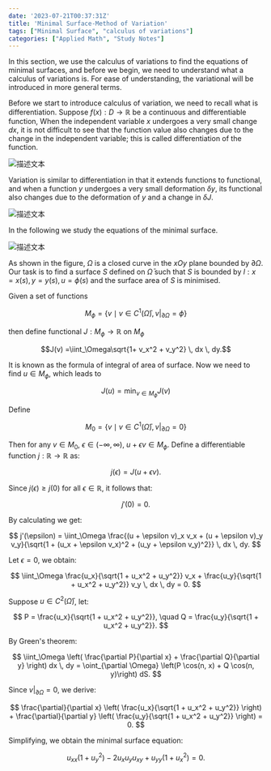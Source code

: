 ```yaml
---
date: '2023-07-21T00:37:31Z'
title: 'Minimal Surface-Method of Variation'
tags: ["Minimal Surface", "calculus of variations"]
categories: ["Applied Math", "Study Notes"]
---
```


In this section, we use the calculus of variations to find the equations of minimal surfaces, and before we begin, we need to understand what a calculus of variations is. For ease of understanding, the variational will be introduced in more general terms.

Before we start to introduce calculus of variation, we need to recall what is differentiation. Suppose $f(x) : D \to \mathbb{R}$ be a continuous and differentiable function, When the independent variable $x$ undergoes a very small change $dx$, it is not difficult to see that the function value also changes due to the change in the independent variable; this is called differentiation of the function.

![描述文本](/images/aa1.jpg)

Variation is similar to differentiation in that it extends functions to functional, and when a function $y$ undergoes a very small deformation $\delta y$, its functional also changes due to the deformation of $y$ and a change in $\delta J$.

![描述文本](/images/aa2.jpg)

In the following we study the equations of the minimal surface.

![描述文本](/images/aa3.jpg)

As shown in the figure, $\Omega$ is a closed curve in the $xOy$ plane bounded by $\partial \Omega$. Our task is to find a surface $S$ defined on $\bar{\Omega}$ such that $S$ is bounded by $l : x = x(s), y = y(s), u = \phi(s)$ and the surface area of $S$ is minimised.

Given a set of functions

$$M_\phi =
\{
v \mid v \in C^1(\bar{\Omega}),v|_{\partial \Omega} = \phi
\}$$

then define functional $J : M_\phi \to \mathbb{R}$ on $M_\phi$

$$J(v) =\iint_\Omega\sqrt{1+ v_x^2 + v_y^2} \, dx \, dy.$$

It is known as the formula of integral of area of surface. Now we need to find $u \in M_\phi$, which leads to

$$J(u) = \min_{v \in M_\phi} J(v)$$

Define

$$M_0 =
\{
v \mid v \in C^1(\bar{\Omega}),v|_{\partial \Omega} = 0
\}$$

Then for any $v \in M_0$, $\epsilon \in (-\infty, \infty)$, $u + \epsilon v \in M_\phi$. Define a differentiable function $j : \mathbb{R} \to \mathbb{R}$ as:

$$
j(\epsilon) = J(u + \epsilon v).
$$

Since $j(\epsilon) \geq j(0)$ for all $\epsilon \in \mathbb{R}$, it follows that:

$$
j'(0) = 0.
$$

By calculating we get:

$$
j'(\epsilon) =
\iint_\Omega
\frac{(u + \epsilon v)_x v_x + (u + \epsilon v)_y v_y}{\sqrt{1 + (u_x + \epsilon v_x)^2 + (u_y + \epsilon v_y)^2}} \, dx \, dy.
$$

Let $\epsilon = 0$, we obtain:

$$
\iint_\Omega
\frac{u_x}{\sqrt{1 + u_x^2 + u_y^2}} v_x +
\frac{u_y}{\sqrt{1 + u_x^2 + u_y^2}} v_y \, dx \, dy = 0.
$$

Suppose $u \in C^2(\bar{\Omega})$, let:

$$
P = \frac{u_x}{\sqrt{1 + u_x^2 + u_y^2}}, \quad Q = \frac{u_y}{\sqrt{1 + u_x^2 + u_y^2}}.
$$

By Green's theorem:

$$
\iint_\Omega \left(
\frac{\partial P}{\partial x} + \frac{\partial Q}{\partial y}
\right) dx \, dy =
\oint_{\partial \Omega}
\left(P \cos(n, x) + Q \cos(n, y)\right) dS.
$$

Since $v|_{\partial \Omega} = 0$, we derive:

$$
\frac{\partial}{\partial x} \left(
\frac{u_x}{\sqrt{1 + u_x^2 + u_y^2}}
\right) +
\frac{\partial}{\partial y} \left(
\frac{u_y}{\sqrt{1 + u_x^2 + u_y^2}}
\right) = 0.
$$

Simplifying, we obtain the minimal surface equation:

$$
u_{xx}(1 + u_y^2) - 2u_x u_y u_{xy} + u_{yy}(1 + u_x^2) = 0.
$$


